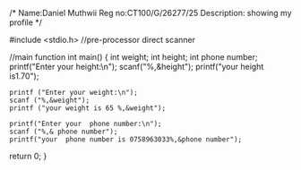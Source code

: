 
/*
Name:Daniel Muthwii 
Reg no:CT100/G/26277/25
Description: showing my profile 
*/

#include <stdio.h> //pre-processor direct scanner

//main function
int main() 
{
    int weight;
    int height;
    int phone number;
    printf("Enter your height:\n");
    scanf("%,&height");
    printf("your height is1.70");
    
    printf ("Enter your weight:\n");
    scanf ("%,&weight");
    printf ("your weight is 65 %,&weight");
    
    printf("Enter your  phone number:\n");
    scanf ("%,& phone number");
    printf("your  phone number is 0758963033%,&phone number");
return 0;
}
